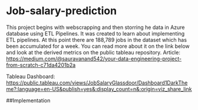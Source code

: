 # Job-salary-prediction
This project begins with webscrapping and then storring he data in Azure database using ETL Pipelines.
It was created to learn about implementing ETL pipelines.
At this point there are 188,789 jobs in the dataset which has been accumulated for a week.
You can read more about it on the link below and look at the derived metrics on the public tableau repository. 
Article: https://medium.com/@sauravanand542/your-data-engineering-project-from-scratch-c71da4201b2a

Tableau Dashboard: https://public.tableau.com/views/JobSalaryGlassdoor/Dashboard1DarkTheme?:language=en-US&publish=yes&:display_count=n&:origin=viz_share_link

##Implementation
